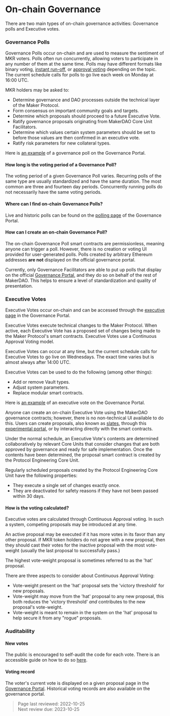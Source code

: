 # On-chain Governance 
There are two main types of on-chain governance activities: Governance polls and Executive votes. 

### Governance Polls
Governance Polls occur on-chain and are used to measure the sentiment of MKR voters. Polls often run concurrently, allowing voters to participate in any number of them at the same time. Polls may have different formats like binary voting, [instant run-off](https://en.wikipedia.org/wiki/Ranked_voting), or [approval voting](https://en.wikipedia.org/wiki/Approval_voting) depending on the topic. The current schedule calls for polls to go live each week on Monday at 16:00 UTC.

MKR holders may be asked to:

- Determine governance and DAO processes outside the technical layer of the Maker Protocol.
- Form consensus on important community goals and targets.
- Determine which proposals should proceed to a future Executive Vote.
- Ratify governance proposals originating from MakerDAO Core Unit Facilitators.
- Determine which values certain system parameters should be set to before those values are then confirmed in an executive vote.
- Ratify risk parameters for new collateral types.

Here is [an example](https://vote.makerdao.com/polling/Qmeac95W?network=mainnet#poll-detail) of a governance poll on the Governance Portal.

#### How long is the voting period of a Governance Poll?
The voting period of a given Governance Poll varies. Recurring polls of the same type are usually standardized and have the same duration. The most common are three and fourteen day periods. Concurrently running polls do not necessarily have the same voting periods.

#### Where can I find on-chain Governance Polls?
Live and historic polls can be found on the [polling page](https://vote.makerdao.com/polling) of the Governance Portal.

#### How can I create an on-chain Governance Poll?
The on-chain Governance Poll smart contracts are permissionless, meaning anyone can trigger a poll. However, there is no creation or voting UI provided for user-generated polls. Polls created by arbitrary Ethereum addresses **are not** displayed on the official governance portal.

Currently, only Governance Facilitators are able to put up polls that display on the official [Governance Portal](https://vote.makerdao.com), and they do so on behalf of the rest of MakerDAO. This helps to ensure a level of standardization and quality of presentation.

### Executive Votes
Executive Votes occur on-chain and can be accessed through the [executive page](https://vote.makerdao.com/executive) in the Governance Portal.

Executive Votes execute technical changes to the Maker Protocol. When active, each Executive Vote has a proposed set of changes being made to the Maker Protocol's smart contracts. Executive Votes use a Continuous Approval Voting model.

Executive Votes can occur at any time, but the current schedule calls for Executive Votes to go live on Wednesdays. The exact time varies but is almost always after 14:00 UTC.

Executive Votes can be used to do the following (among other things):
- Add or remove Vault types.
- Adjust system parameters.
- Replace modular smart contracts.

Here is [an example](https://vote.makerdao.com/executive/template-executive-vote-parameter-changes-wsteth-a-onboarding-october-22-2021?network=mainnet#proposal-detail) of an executive vote on the Governance Portal.

Anyone can create an on-chain Executive Vote using the MakerDAO governance contracts; however, there is no non-technical UI available to do this. Users can create proposals, also known as [slates](https://docs.makerdao.com/smart-contract-modules/governance-module/chief-detailed-documentation), through this [experimental portal](https://chief.makerdao.com/), or by interacting directly with the smart contracts.

Under the normal schedule, an Executive Vote's contents are determined collaboratively by relevant Core Units that consider changes that are both approved by governance and ready for safe implementation. Once the contents have been determined, the proposal smart contract is created by the Protocol Engineering Core Unit.

Regularly scheduled proposals created by the Protocol Engineering Core Unit have the following properties: 
* They execute a single set of changes exactly once. 
* They are deactivated for safety reasons if they have not been passed within 30 days.

#### How is the voting calculated?
Executive votes are calculated through Continuous Approval voting. In such a system, competing proposals may be introduced at any time.

An active proposal may be executed if it has more votes in its favor than any other proposal. If MKR token holders do not agree with a new proposal, then they should cast their votes for the inactive proposal with the most vote-weight (usually the last proposal to successfully pass.)

The highest vote-weight proposal is sometimes referred to as the 'hat' proposal.

There are three aspects to consider about Continuous Approval Voting:
- Vote-weight present on the 'hat' proposal sets the 'victory threshold' for new proposals.
- Vote-weight may move from the 'hat' proposal to any new proposal, this both reduces the 'victory threshold' _and_ contributes to the new proposal's vote-weight.
- Vote-weight is meant to remain in the system on the 'hat' proposal to help secure it from any "rogue" proposals.

### Auditability

#### New votes
The public is encouraged to self-audit the code for each vote. There is an accessible guide on how to do so [here](governance/executive-audit.md). 

#### Voting record
The voter's current vote is displayed on a given proposal page in the [Governance Portal](https://vote.makerdao.com/). Historical voting records are also available on the governance portal.

>Page last reviewed: 2022-10-25  
>Next review due: 2023-10-25  

